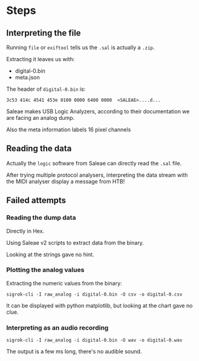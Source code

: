 # Steps

## Interpreting the file

Running `file` or `exiftool` tells us the `.sal` is actually a `.zip`.

Extracting it leaves us with:
- digital-0.bin
- meta.json

The header of `digital-0.bin` is:
```
3c53 414c 4541 453e 0100 0000 6400 0000  <SALEAE>....d...
```

Saleae makes USB Logic Analyzers, according to their documentation we are facing
an analog dump.

Also the meta information labels 16 pixel channels

## Reading the data

Actually the `logic` software from Saleae can directly read the `.sal` file.

After trying multiple protocol analysers, interpreting the data stream with
the MIDI analyser display a message from HTB!

## Failed attempts

### Reading the dump data

Directly in Hex.

Using Saleae v2 scripts to extract data from the binary.

Looking at the strings gave no hint.

### Plotting the analog values

Extracting the numeric values from the binary:

```shell_session
sigrok-cli -I raw_analog -i digital-0.bin -O csv -o digital-0.csv
```

It can be displayed with python matplotlib, but looking at the chart gave no clue.

### Interpreting as an audio recording

```shell_session
sigrok-cli -I raw_analog -i digital-0.bin -O wav -o digital-0.wav
```
The output is a few ms long, there's no audible sound.
